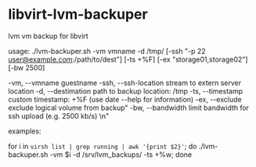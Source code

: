 libvirt-lvm-backuper
====================

lvm vm backup for libvirt


usage: ./lvm-backuper.sh -vm vmname -d /tmp/ [-ssh "-p 22 user@example.com:/path/to/dest"] [-ts +%F] [-ex "storage01,storage02"] [-bw 2500]

-vm, 	--vmname 	    guestname
-ssh,   --ssh-location 	stream to extern server location
-d, 	--destimation 	path to backup location: /tmp
-ts,	--timestamp	    custom timestamp: +%F (use date --help for information)
-ex,    --exclude       exclude logical volume from backup"
-bw,    --bandwidth     limit bandwidth for ssh upload (e.g. 2500 kb/s) \n"

examples:

for i in `virsh list | grep running | awk '{print $2}'`; do ./lvm-backuper.sh -vm $i -d /srv/lvm_backups/ -ts +%w; done